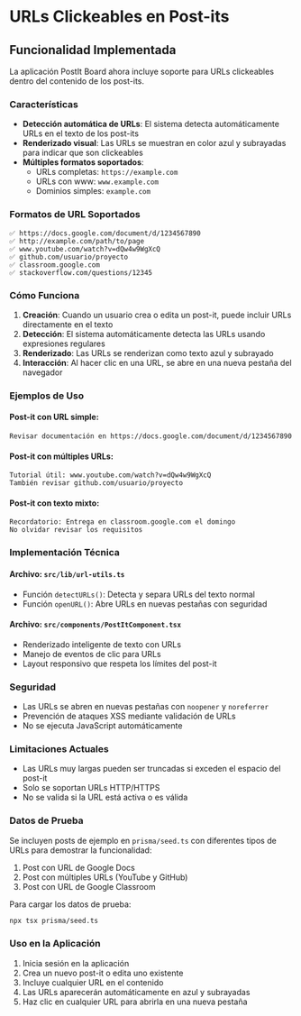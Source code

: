 # URLs Clickeables en Post-its

## Funcionalidad Implementada

La aplicación PostIt Board ahora incluye soporte para URLs clickeables dentro del contenido de los post-its.

### Características

- **Detección automática de URLs**: El sistema detecta automáticamente URLs en el texto de los post-its
- **Renderizado visual**: Las URLs se muestran en color azul y subrayadas para indicar que son clickeables
- **Múltiples formatos soportados**:
  - URLs completas: `https://example.com`
  - URLs con www: `www.example.com`
  - Dominios simples: `example.com`

### Formatos de URL Soportados

```
✅ https://docs.google.com/document/d/1234567890
✅ http://example.com/path/to/page
✅ www.youtube.com/watch?v=dQw4w9WgXcQ
✅ github.com/usuario/proyecto
✅ classroom.google.com
✅ stackoverflow.com/questions/12345
```

### Cómo Funciona

1. **Creación**: Cuando un usuario crea o edita un post-it, puede incluir URLs directamente en el texto
2. **Detección**: El sistema automáticamente detecta las URLs usando expresiones regulares
3. **Renderizado**: Las URLs se renderizan como texto azul y subrayado
4. **Interacción**: Al hacer clic en una URL, se abre en una nueva pestaña del navegador

### Ejemplos de Uso

#### Post-it con URL simple:

```
Revisar documentación en https://docs.google.com/document/d/1234567890
```

#### Post-it con múltiples URLs:

```
Tutorial útil: www.youtube.com/watch?v=dQw4w9WgXcQ
También revisar github.com/usuario/proyecto
```

#### Post-it con texto mixto:

```
Recordatorio: Entrega en classroom.google.com el domingo
No olvidar revisar los requisitos
```

### Implementación Técnica

#### Archivo: `src/lib/url-utils.ts`

- Función `detectURLs()`: Detecta y separa URLs del texto normal
- Función `openURL()`: Abre URLs en nuevas pestañas con seguridad

#### Archivo: `src/components/PostItComponent.tsx`

- Renderizado inteligente de texto con URLs
- Manejo de eventos de clic para URLs
- Layout responsivo que respeta los límites del post-it

### Seguridad

- Las URLs se abren en nuevas pestañas con `noopener` y `noreferrer`
- Prevención de ataques XSS mediante validación de URLs
- No se ejecuta JavaScript automáticamente

### Limitaciones Actuales

- Las URLs muy largas pueden ser truncadas si exceden el espacio del post-it
- Solo se soportan URLs HTTP/HTTPS
- No se valida si la URL está activa o es válida

### Datos de Prueba

Se incluyen posts de ejemplo en `prisma/seed.ts` con diferentes tipos de URLs para demostrar la funcionalidad:

1. Post con URL de Google Docs
2. Post con múltiples URLs (YouTube y GitHub)
3. Post con URL de Google Classroom

Para cargar los datos de prueba:

```bash
npx tsx prisma/seed.ts
```

### Uso en la Aplicación

1. Inicia sesión en la aplicación
2. Crea un nuevo post-it o edita uno existente
3. Incluye cualquier URL en el contenido
4. Las URLs aparecerán automáticamente en azul y subrayadas
5. Haz clic en cualquier URL para abrirla en una nueva pestaña
